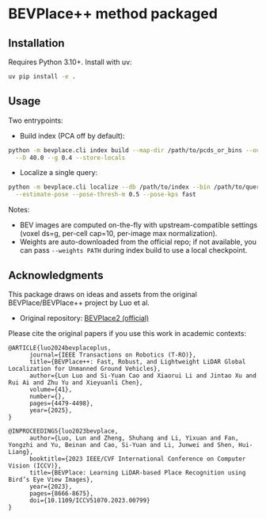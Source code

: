 # BEVPlace++ method packaged

## Installation

Requires Python 3.10+. Install with uv:

```bash
uv pip install -e .
```

## Usage

Two entrypoints:

- Build index (PCA off by default):
```bash
python -m bevplace.cli index build --map-dir /path/to/pcds_or_bins --out /path/to/index \
  --D 40.0 --g 0.4 --store-locals
```

- Localize a single query:
```bash
python -m bevplace.cli localize --db /path/to/index --bin /path/to/query.bin \
  --estimate-pose --pose-thresh-m 0.5 --pose-kps fast
```

Notes:
- BEV images are computed on-the-fly with upstream-compatible settings (voxel ds=g, per-cell cap=10, per-image max normalization).
- Weights are auto-downloaded from the official repo; if not available, you can pass `--weights PATH` during index build to use a local checkpoint.

## Acknowledgments

This package draws on ideas and assets from the original BEVPlace/BEVPlace++ project by Luo et al.

- Original repository: [BEVPlace2 (official)](https://github.com/zjuluolun/BEVPlace2)

Please cite the original papers if you use this work in academic contexts:

```
@ARTICLE{luo2024bevplaceplus,
      journal={IEEE Transactions on Robotics (T-RO)}, 
      title={BEVPlace++: Fast, Robust, and Lightweight LiDAR Global Localization for Unmanned Ground Vehicles}, 
      author={Lun Luo and Si-Yuan Cao and Xiaorui Li and Jintao Xu and Rui Ai and Zhu Yu and Xieyuanli Chen},
      volume={41},
      number={},
      pages={4479-4498},
      year={2025},
}
```

```
@INPROCEEDINGS{luo2023bevplace,
      author={Luo, Lun and Zheng, Shuhang and Li, Yixuan and Fan, Yongzhi and Yu, Beinan and Cao, Si-Yuan and Li, Junwei and Shen, Hui-Liang},
      booktitle={2023 IEEE/CVF International Conference on Computer Vision (ICCV)}, 
      title={BEVPlace: Learning LiDAR-based Place Recognition using Bird’s Eye View Images}, 
      year={2023},
      pages={8666-8675},
      doi={10.1109/ICCV51070.2023.00799}
}
```
